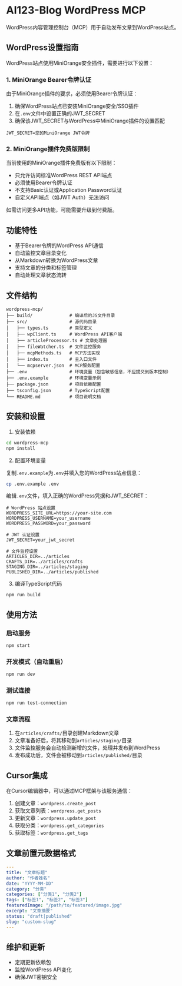 # AI123-Blog WordPress MCP

WordPress内容管理控制台（MCP）用于自动发布文章到WordPress站点。

## WordPress设置指南

WordPress站点使用MiniOrange安全插件，需要进行以下设置：

### 1. MiniOrange Bearer令牌认证

由于MiniOrange插件的要求，必须使用Bearer令牌认证：

1. 确保WordPress站点已安装MiniOrange安全/SSO插件
2. 在`.env`文件中设置正确的JWT_SECRET
3. 确保该JWT_SECRET与WordPress中MiniOrange插件的设置匹配

```
JWT_SECRET=您的MiniOrange JWT令牌
```

### 2. MiniOrange插件免费版限制

当前使用的MiniOrange插件免费版有以下限制：

- 只允许访问标准WordPress REST API端点
- 必须使用Bearer令牌认证
- 不支持Basic认证或Application Password认证
- 自定义API端点（如JWT Auth）无法访问

如需访问更多API功能，可能需要升级到付费版。

## 功能特性

- 基于Bearer令牌的WordPress API通信
- 自动监控文章目录变化
- 从Markdown转换为WordPress文章
- 支持文章的分类和标签管理
- 自动处理文章状态流转

## 文件结构

```
wordpress-mcp/
├── build/              # 编译后的JS文件目录
├── src/                # 源代码目录
│   ├── types.ts        # 类型定义
│   ├── wpClient.ts     # WordPress API客户端
│   ├── articleProcessor.ts # 文章处理器
│   ├── fileWatcher.ts  # 文件监控服务
│   ├── mcpMethods.ts   # MCP方法实现
│   ├── index.ts        # 主入口文件
│   └── mcpserver.json  # MCP服务配置
├── .env                # 环境变量（包含敏感信息，不应提交到版本控制）
├── .env.example        # 环境变量示例
├── package.json        # 项目依赖配置
├── tsconfig.json       # TypeScript配置
└── README.md           # 项目说明文档
```

## 安装和设置

1. 安装依赖

```bash
cd wordpress-mcp
npm install
```

2. 配置环境变量

复制`.env.example`为`.env`并填入您的WordPress站点信息：

```bash
cp .env.example .env
```

编辑`.env`文件，填入正确的WordPress凭据和JWT_SECRET：

```
# WordPress 站点设置
WORDPRESS_SITE_URL=https://your-site.com
WORDPRESS_USERNAME=your_username
WORDPRESS_PASSWORD=your_password

# JWT 认证设置
JWT_SECRET=your_jwt_secret

# 文件监控设置
ARTICLES_DIR=../articles
CRAFTS_DIR=../articles/crafts
STAGING_DIR=../articles/staging
PUBLISHED_DIR=../articles/published
```

3. 编译TypeScript代码

```bash
npm run build
```

## 使用方法

### 启动服务

```bash
npm start
```

### 开发模式（自动重启）

```bash
npm run dev
```

### 测试连接

```bash
npm run test-connection
```

### 文章流程

1. 在`articles/crafts/`目录创建Markdown文章
2. 文章准备好后，将其移动到`articles/staging/`目录
3. 文件监控服务会自动检测新增的文件，处理并发布到WordPress
4. 发布成功后，文件会被移动到`articles/published/`目录

## Cursor集成

在Cursor编辑器中，可以通过MCP框架与该服务通信：

1. 创建文章：`wordpress.create_post`
2. 获取文章列表：`wordpress.get_posts`
3. 更新文章：`wordpress.update_post`
4. 获取分类：`wordpress.get_categories`
5. 获取标签：`wordpress.get_tags`

## 文章前置元数据格式

```yaml
---
title: "文章标题"
author: "作者姓名"
date: "YYYY-MM-DD"
category: "分类"
categories: ["分类1", "分类2"]
tags: ["标签1", "标签2", "标签3"]
featuredImage: "/path/to/featured/image.jpg"
excerpt: "文章摘要"
status: "draft|published"
slug: "custom-slug"
---
```

## 维护和更新

- 定期更新依赖包
- 监控WordPress API变化
- 确保JWT密钥安全 